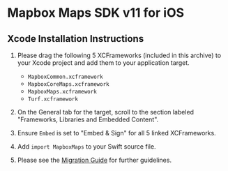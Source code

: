 # Mapbox Maps SDK v11 for iOS

## Xcode Installation Instructions

1. Please drag the following 5 XCFrameworks (included in this archive) to your
   Xcode project and add them to your application target.

    - `MapboxCommon.xcframework`
    - `MapboxCoreMaps.xcframework`
    - `MapboxMaps.xcframework`
    - `Turf.xcframework`

2. On the General tab for the target, scroll to the section labeled "Frameworks,
   Libraries and Embedded Content".

3. Ensure `Embed` is set to "Embed & Sign" for all 5 linked XCFrameworks.

4. Add `import MapboxMaps` to your Swift source file.

5. Please see the [Migration Guide](https://docs.mapbox.com/ios/maps/guides/migrate-to-v11/)
   for further guidelines.
